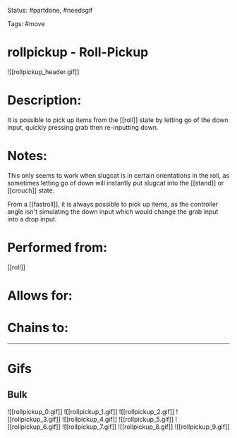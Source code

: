 Status: #partdone, #needsgif

Tags: #move

# rollpickup - Roll-Pickup
![[rollpickup_header.gif]]
# Description:
It is possible to pick up items from the [[roll]] state by letting go of the down input, quickly pressing grab then re-inputting down.

# Notes:
This only seems to work when slugcat is in certain orientations in the roll, as sometimes letting go of down will instantly put slugcat into the [[stand]] or [[crouch]] state.

From a [[fastroll]], it is always possible to pick up items, as the controller angle isn't simulating the down input which would change the grab input into a drop input.

# Performed from:
[[roll]]

# Allows for:


# Chains to:


___
# Gifs
## Bulk
![[rollpickup_0.gif]]
![[rollpickup_1.gif]]
![[rollpickup_2.gif]]
![[rollpickup_3.gif]]
![[rollpickup_4.gif]]
![[rollpickup_5.gif]]
![[rollpickup_6.gif]]
![[rollpickup_7.gif]]
![[rollpickup_8.gif]]
![[rollpickup_9.gif]]